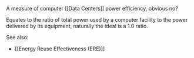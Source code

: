 A measure of computer [[Data Centers]] power efficiency, obvious no?

Equates to the ratio of total power used by a computer facility to the power delivered by its equipment, naturally the ideal is a 1.0 ratio.


See also:
- [[Energy Reuse Effectiveness (ERE)]]